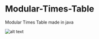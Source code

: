 # Modular-Times-Table
Modular Times Table made in java

![alt text](https://raw.githubusercontent.com/OmkarDev/Modular-Times-Table/master/gif/gif.gif)
